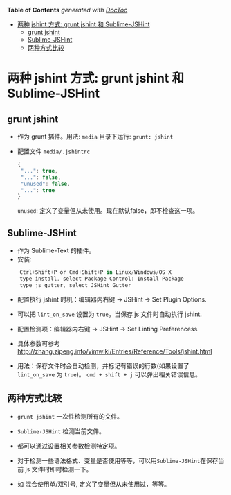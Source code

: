 <!-- START doctoc generated TOC please keep comment here to allow auto update -->
<!-- DON'T EDIT THIS SECTION, INSTEAD RE-RUN doctoc TO UPDATE -->
**Table of Contents**  *generated with [DocToc](http://doctoc.herokuapp.com/)*

- [两种 jshint 方式: grunt jshint 和 Sublime-JSHint](#两种-jshint-方式-grunt-jshint-和-sublime-jshint)
	- [grunt jshint](#grunt-jshint)
	- [Sublime-JSHint](#sublime-jshint)
	- [两种方式比较](#两种方式比较)

<!-- END doctoc generated TOC please keep comment here to allow auto update -->


# 两种 jshint 方式: grunt jshint 和 Sublime-JSHint 

##  grunt jshint 
 - 作为 grunt 插件。用法: ```media``` 目录下运行:   ```grunt: jshint```
 - 配置文件  ```media/.jshintrc```

   ```javascript
   {
    "...": true,
    "...": false,
    "unused": false,
    "...": true
   }
   ```
   
   ```unused```: 定义了变量但从未使用。现在默认false，即不检查这一项。
   
##  Sublime-JSHint 
 - 作为 Sublime-Text 的插件。
 - 安装:
```javascript
    Ctrl+Shift+P or Cmd+Shift+P in Linux/Windows/OS X
    type install, select Package Control: Install Package
    type js gutter, select JSHint Gutter
```
 - 配置执行 jshint 时机：编辑器内右键 -> JSHint -> Set Plugin Options.
  - 可以把 ```lint_on_save``` 设置为 ```true```。当保存 js 文件时自动执行 jshint.

 - 配置检测项：编辑器内右键 -> JSHint -> Set Linting Preferencess.
  - 具体参数可参考 http://zhang.zipeng.info/vimwiki/Entries/Reference/Tools/jshint.html
 
 - 用法：保存文件时会自动检测，并标记有错误的行数(如果设置了```lint_on_save``` 为 ```true```)。 ```cmd + shift + j``` 可以弹出相关错误信息。


##  两种方式比较

 -  ```grunt jshint```  一次性检测所有的文件。
 -  ```Sublime-JSHint```  检测当前文件。
 
 -  都可以通过设置相关参数检测特定项。
 -  对于检测一些语法格式、变量是否使用等等，可以用```Sublime-JSHint```在保存当前 js 文件时即时检测一下。
  -  如 混合使用单/双引号, 定义了变量但从未使用过，等等。
 





